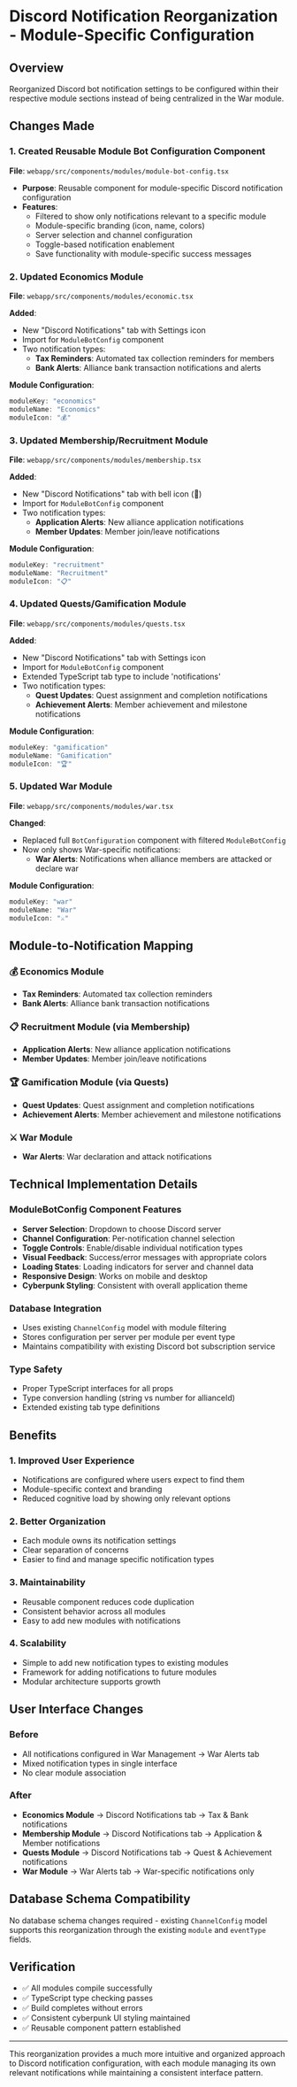 # Discord Notification Reorganization - Module-Specific Configuration

## Overview
Reorganized Discord bot notification settings to be configured within their respective module sections instead of being centralized in the War module.

## Changes Made

### 1. Created Reusable Module Bot Configuration Component
**File**: `webapp/src/components/modules/module-bot-config.tsx`

- **Purpose**: Reusable component for module-specific Discord notification configuration
- **Features**:
  - Filtered to show only notifications relevant to a specific module
  - Module-specific branding (icon, name, colors)
  - Server selection and channel configuration
  - Toggle-based notification enablement
  - Save functionality with module-specific success messages

### 2. Updated Economics Module
**File**: `webapp/src/components/modules/economic.tsx`

**Added**:
- New "Discord Notifications" tab with Settings icon
- Import for `ModuleBotConfig` component
- Two notification types:
  - **Tax Reminders**: Automated tax collection reminders for members
  - **Bank Alerts**: Alliance bank transaction notifications and alerts

**Module Configuration**:
```typescript
moduleKey: "economics"
moduleName: "Economics" 
moduleIcon: "💰"
```

### 3. Updated Membership/Recruitment Module
**File**: `webapp/src/components/modules/membership.tsx`

**Added**:
- New "Discord Notifications" tab with bell icon (🔔)
- Import for `ModuleBotConfig` component
- Two notification types:
  - **Application Alerts**: New alliance application notifications
  - **Member Updates**: Member join/leave notifications

**Module Configuration**:
```typescript
moduleKey: "recruitment"
moduleName: "Recruitment"
moduleIcon: "📋"
```

### 4. Updated Quests/Gamification Module
**File**: `webapp/src/components/modules/quests.tsx`

**Added**:
- New "Discord Notifications" tab with Settings icon
- Import for `ModuleBotConfig` component  
- Extended TypeScript tab type to include 'notifications'
- Two notification types:
  - **Quest Updates**: Quest assignment and completion notifications
  - **Achievement Alerts**: Member achievement and milestone notifications

**Module Configuration**:
```typescript
moduleKey: "gamification"
moduleName: "Gamification"
moduleIcon: "🏆"
```

### 5. Updated War Module
**File**: `webapp/src/components/modules/war.tsx`

**Changed**:
- Replaced full `BotConfiguration` component with filtered `ModuleBotConfig`
- Now only shows War-specific notifications:
  - **War Alerts**: Notifications when alliance members are attacked or declare war

**Module Configuration**:
```typescript
moduleKey: "war"
moduleName: "War"
moduleIcon: "⚔️"
```

## Module-to-Notification Mapping

### 💰 Economics Module
- **Tax Reminders**: Automated tax collection reminders
- **Bank Alerts**: Alliance bank transaction notifications

### 📋 Recruitment Module (via Membership)
- **Application Alerts**: New alliance application notifications  
- **Member Updates**: Member join/leave notifications

### 🏆 Gamification Module (via Quests)
- **Quest Updates**: Quest assignment and completion notifications
- **Achievement Alerts**: Member achievement and milestone notifications

### ⚔️ War Module
- **War Alerts**: War declaration and attack notifications

## Technical Implementation Details

### ModuleBotConfig Component Features
- **Server Selection**: Dropdown to choose Discord server
- **Channel Configuration**: Per-notification channel selection
- **Toggle Controls**: Enable/disable individual notification types
- **Visual Feedback**: Success/error messages with appropriate colors
- **Loading States**: Loading indicators for server and channel data
- **Responsive Design**: Works on mobile and desktop
- **Cyberpunk Styling**: Consistent with overall application theme

### Database Integration
- Uses existing `ChannelConfig` model with module filtering
- Stores configuration per server per module per event type
- Maintains compatibility with existing Discord bot subscription service

### Type Safety
- Proper TypeScript interfaces for all props
- Type conversion handling (string vs number for allianceId)
- Extended existing tab type definitions

## Benefits

### 1. **Improved User Experience**
- Notifications are configured where users expect to find them
- Module-specific context and branding
- Reduced cognitive load by showing only relevant options

### 2. **Better Organization** 
- Each module owns its notification settings
- Clear separation of concerns
- Easier to find and manage specific notification types

### 3. **Maintainability**
- Reusable component reduces code duplication
- Consistent behavior across all modules
- Easy to add new modules with notifications

### 4. **Scalability**
- Simple to add new notification types to existing modules
- Framework for adding notifications to future modules
- Modular architecture supports growth

## User Interface Changes

### Before
- All notifications configured in War Management → War Alerts tab
- Mixed notification types in single interface
- No clear module association

### After
- **Economics Module** → Discord Notifications tab → Tax & Bank notifications
- **Membership Module** → Discord Notifications tab → Application & Member notifications  
- **Quests Module** → Discord Notifications tab → Quest & Achievement notifications
- **War Module** → War Alerts tab → War-specific notifications only

## Database Schema Compatibility
No database schema changes required - existing `ChannelConfig` model supports this reorganization through the existing `module` and `eventType` fields.

## Verification
- ✅ All modules compile successfully
- ✅ TypeScript type checking passes
- ✅ Build completes without errors
- ✅ Consistent cyberpunk UI styling maintained
- ✅ Reusable component pattern established

---

This reorganization provides a much more intuitive and organized approach to Discord notification configuration, with each module managing its own relevant notifications while maintaining a consistent interface pattern.